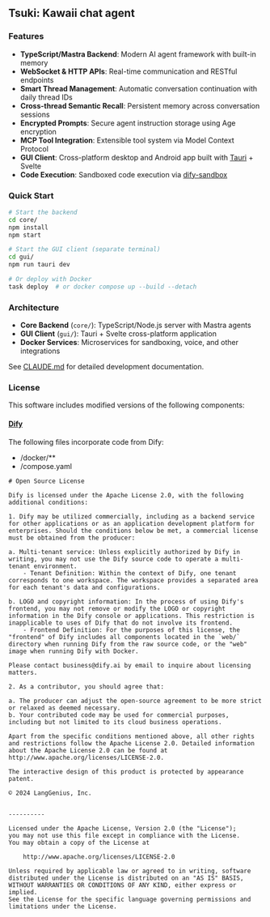 ## Tsuki: Kawaii chat agent

### Features

- **TypeScript/Mastra Backend**: Modern AI agent framework with built-in memory
- **WebSocket & HTTP APIs**: Real-time communication and RESTful endpoints
- **Smart Thread Management**: Automatic conversation continuation with daily thread IDs
- **Cross-thread Semantic Recall**: Persistent memory across conversation sessions
- **Encrypted Prompts**: Secure agent instruction storage using Age encryption
- **MCP Tool Integration**: Extensible tool system via Model Context Protocol
- **GUI Client**: Cross-platform desktop and Android app built with [Tauri](https://tauri.app/) + Svelte
- **Code Execution**: Sandboxed code execution via [dify-sandbox](https://github.com/langgenius/dify-sandbox)

### Quick Start

```bash
# Start the backend
cd core/
npm install
npm start

# Start the GUI client (separate terminal)
cd gui/
npm run tauri dev

# Or deploy with Docker
task deploy  # or docker compose up --build --detach
```

### Architecture

- **Core Backend** (`core/`): TypeScript/Node.js server with Mastra agents
- **GUI Client** (`gui/`): Tauri + Svelte cross-platform application
- **Docker Services**: Microservices for sandboxing, voice, and other integrations

See [CLAUDE.md](CLAUDE.md) for detailed development documentation.

### License

This software includes modified versions of the following components:

#### [Dify](https://github.com/langgenius/dify)

The following files incorporate code from Dify:

- /docker/**
- /compose.yaml


```
# Open Source License

Dify is licensed under the Apache License 2.0, with the following additional conditions:

1. Dify may be utilized commercially, including as a backend service for other applications or as an application development platform for enterprises. Should the conditions below be met, a commercial license must be obtained from the producer:

a. Multi-tenant service: Unless explicitly authorized by Dify in writing, you may not use the Dify source code to operate a multi-tenant environment. 
    - Tenant Definition: Within the context of Dify, one tenant corresponds to one workspace. The workspace provides a separated area for each tenant's data and configurations.
    
b. LOGO and copyright information: In the process of using Dify's frontend, you may not remove or modify the LOGO or copyright information in the Dify console or applications. This restriction is inapplicable to uses of Dify that do not involve its frontend.
    - Frontend Definition: For the purposes of this license, the "frontend" of Dify includes all components located in the `web/` directory when running Dify from the raw source code, or the "web" image when running Dify with Docker.

Please contact business@dify.ai by email to inquire about licensing matters.

2. As a contributor, you should agree that:

a. The producer can adjust the open-source agreement to be more strict or relaxed as deemed necessary.
b. Your contributed code may be used for commercial purposes, including but not limited to its cloud business operations.

Apart from the specific conditions mentioned above, all other rights and restrictions follow the Apache License 2.0. Detailed information about the Apache License 2.0 can be found at http://www.apache.org/licenses/LICENSE-2.0.

The interactive design of this product is protected by appearance patent.

© 2024 LangGenius, Inc.


----------

Licensed under the Apache License, Version 2.0 (the "License");
you may not use this file except in compliance with the License.
You may obtain a copy of the License at

    http://www.apache.org/licenses/LICENSE-2.0

Unless required by applicable law or agreed to in writing, software
distributed under the License is distributed on an "AS IS" BASIS,
WITHOUT WARRANTIES OR CONDITIONS OF ANY KIND, either express or implied.
See the License for the specific language governing permissions and
limitations under the License.
```
